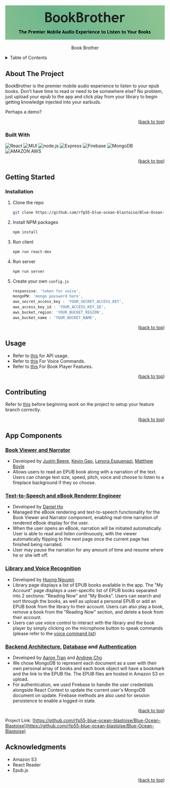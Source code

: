 <div id="top"></div>


<!-- PROJECT LOGO -->
<br />
<div align="center">

  ![book]

  <p align="center">
    Book Brother
    <br />
  </p>
</div>


<!-- TABLE OF CONTENTS -->
<details>
  <summary>Table of Contents</summary>
  <ol>
    <li>
      <a href="#about-the-project">About The Project</a>
      <ul>
        <li><a href="#built-with">Built With</a></li>
      </ul>
    </li>
    <li>
      <a href="#getting-started">Getting Started</a>
      <ul>
        <li><a href="#installation">Installation</a></li>
      </ul>
    </li>
    <li><a href="#usage">Usage</a></li>
    <li><a href="#contributing">Contributing</a></li>
    <li><a href="#App Components">App Components</a></li>
    <li><a href="#acknowledgments">Acknowledgments</a></li>
  </ol>
</details>



<!-- ABOUT THE PROJECT -->
## About The Project

BookBrother is the premier mobile audio experience to listen to your epub books. Don’t have time to read or need to be somewhere else? No problem, just upload your epub to the app and click play from your library to begin getting knowledge injected into your earbuds.

Perhaps a demo?

<p align="right">(<a href="#top">back to top</a>)</p>


### Built With

![React](https://img.shields.io/badge/React-20232A?style=for-the-badge&logo=react&logoColor=61DAFB)
![MUI](https://img.shields.io/badge/Material--UI-0081CB?style=for-the-badge&logo=material-ui&logoColor=white)
![node.js](https://img.shields.io/badge/Node.js-20232A?style=for-the-badge&logo=nodedotjs&logoColor=green)
![Express](https://img.shields.io/badge/-Express-20232A?style=for-the-badge&logo=express&logoColor=yellow)
![Firebase](https://img.shields.io/badge/firebase-ffca28?style=for-the-badge&logo=firebase&logoColor=black)
![MongoDB](https://img.shields.io/badge/MongoDB-white?style=for-the-badge&logo=mongodb&logoColor=4EA94B)
![AMAZON AWS](https://img.shields.io/badge/Amazon_AWS-232F3E?style=for-the-badge&logo=amazon-aws&logoColor=white)

<p align="right">(<a href="#top">back to top</a>)</p>


<!-- GETTING STARTED -->
## Getting Started


### Installation

1. Clone the repo
   ```sh
   git clone https://github.com/rfp55-blue-ocean-blastoise/Blue-Ocean-Blastoise.git
   ```
2. Install NPM packages
   ```sh
   npm install
   ```
3. Run client
   ```sh
   npm run react-dev
   ```
4. Run server
   ```sh
   npm run server
   ```
5. Create your own `config.js`
   ```js
   responsive: 'token for voice',
   mongoPW: 'mongo password here',
   aws_secret_access_key : 'YOUR_SECRET_ACCESS_KEY',
   aws_access_key_id : 'YOUR_ACCESS_KEY_ID',
   aws_bucket_region: 'YOUR_BUCKET_REGION',
   aws_bucket_name : 'YOUR_BUCKET_NAME',
   ```

<p align="right">(<a href="#top">back to top</a>)</p>

## Usage

* Refer to [this](https://github.com/rfp55-blue-ocean-blastoise/Blue-Ocean-Blastoise/blob/s3/API.md) for API usage.
* Refer to [this](https://github.com/rfp55-blue-ocean-blastoise/Blue-Ocean-Blastoise/blob/main/Voice-Control.md) For Voice Commands.
* Refer to [this](https://github.com/rfp55-blue-ocean-blastoise/Blue-Ocean-Blastoise/blob/main/Book-Viewer.md) For Book Player Features.

<p align="right">(<a href="#top">back to top</a>)</p>


## Contributing

Refer to [this](https://github.com/rfp55-blue-ocean-blastoise/Blue-Ocean-Blastoise/blob/main/CONTRIBUTE.md) before beginning work on the project to setup your feature branch correctly.

<p align="right">(<a href="#top">back to top</a>)</p>


## App Components


### [Book Viewer and Narrator](client/components/player)

- Developed by [Justin Beere](https://www.linkedin.com/in/justin-beere/), [Kevin Gao](https://www.linkedin.com/in/kevinzhugao/), [Lenora Esquenazi](https://www.linkedin.com/in/lenora-esquenazi/), [Matthew Boyle](https://www.linkedin.com/in/matthewboyle1989/)
- Allows users to read an EPUB book along with a narration of the text. Users can change text size, speed, pitch, voice and choose to listen to a fireplace background if they so choose.

### [Text-to-Speech and eBook Renderer Engineer](client/components/player)

- Developed by [Daniel Ho](https://www.linkedin.com/in/dho1994/)
- Managed the eBook rendering and text-to-speech functionality for the Book Viewer and Narrator component, enabling real-time narration of rendered eBook display for the user.
- When the user opens an eBook, narration will be initiated automatically. User is able to read and listen continuously, with the viewer automatically flipping to the next page once the current page has finished being narrated.
- User may pause the narration for any amount of time and resume where he or she left off.

### [Library and Voice Recognition](client/components/library)

- Developed by [Huong Nguyen](https://www.linkedin.com/in/huong-tran-nguyen/)
- Library page displays a list of EPUB books available in the app. The "My Account" page displays a user-specific list of EPUB books separated into 2 sections: "Reading Now" and "My Books". Users can search and sort through the books, as well as upload a personal EPUB or add an EPUB book from the library to their account. Users can also play a book, remove a book from the "Reading Now" section, and delete a book from their account.
- Users can use voice control to interact with the library and the book player by simply clicking on the microphone button to speak commands (please refer to the [voice command list](https://github.com/rfp55-blue-ocean-blastoise/Blue-Ocean-Blastoise/blob/main/Voice-Control.md))

### [Backend Architecture](server), [Database](database) and [Authentication](client/components)

- Developed by [Aaron Tran](https://www.linkedin.com/in/aaronltran/) and [Andrew Cho](https://www.linkedin.com/in/andrewgunncho/)
- We chose MongoDB to represent each document as a user with their own personal array of books and each book object will have a bookmark and the link to the EPUB file. The EPUB files are hosted in Amazon S3 on upload.
- For authentication, we used Firebase to handle the  user credentials alongside React Context to update the current user's MongoDB document on update. Firebase methods are also used for session persistence to enable a logged-in state.





<p align="right">(<a href="#top">back to top</a>)</p>


Project Link: [https://github.com/rfp55-blue-ocean-blastoise/Blue-Ocean-Blastoise](https://github.com/rfp55-blue-ocean-blastoise/Blue-Ocean-Blastoise)

## Acknowledgments

* Amazon S3
* React Reader
* Epub.js

<p align="right">(<a href="#top">back to top</a>)</p>



<!-- Images -->

[book]: images/title.png
